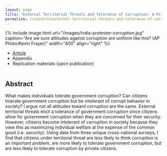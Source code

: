 ```yaml
---
layout: page
title: "External Territorial Threats and Tolerance of Corruption: A Private/Government Distinction"
permalink: /research/external-territorial-threats-and-tolerance-of-corruption-a-privategovernment-distinction/
---
```


{% include image.html url="/images/india-protester-corruption.jpg" caption="Are we sure attitudes against corruption are uniform like this? (AP Photo/Kevin Frayer)" width="400" align="right" %}

<!--## Article and Supporting Materials  --> 

- [Article](https://www.dropbox.com/s/4p04vln0zse1myj/tolerance-corruption-rmd.pdf?dl=0)
- Appendix
- Replication materials (upon publication) 

<hr style="clear:both;visibility: hidden;" />  

## Abstract

What makes individuals tolerate government corruption? Can citizens tolerate government corruption but be intolerant of corrupt behavior in society? I argue not all attitudes toward corruption are the same. External territorial threats elicit a tolerance of government corruption since citizens allow for government corruption when they are concerned for their security. However, citizens become intolerant of corruption in society because they view this as maximizing individual welfare at the expense of the common good (i.e. security). Using data from three unique cross-national surveys, I find that citizens under territorial threat are less likely to think corruption is an important problem, are more likely to tolerate government corruption, but are less likely to tolerate corruption by private citizens.